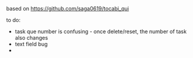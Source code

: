 based on https://github.com/saga0619/tocabi_qui


to do: 
- task que number is confusing - once delete/reset, the number of task also changes
- text field bug
- 
